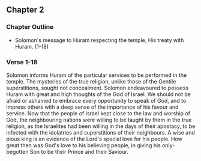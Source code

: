 ## Chapter 2

### Chapter Outline

- Solomon's message to Huram respecting the temple, His treaty with Huram. (1-18)

### Verse 1-18

Solomon informs Huram of the particular services to be performed in the temple. The mysteries of the true religion, unlike those of the Gentile superstitions, sought not concealment. Solomon endeavoured to possess Huram with great and high thoughts of the God of Israel. We should not be afraid or ashamed to embrace every opportunity to speak of God, and to impress others with a deep sense of the importance of his favour and service. Now that the people of Israel kept close to the law and worship of God, the neighbouring nations were willing to be taught by them in the true religion, as the Israelites had been willing in the days of their apostacy, to be infected with the idolatries and superstitions of their neighbours. A wise and pious king is an evidence of the Lord's special love for his people. How great then was God's love to his believing people, in giving his only-begotten Son to be their Prince and their Saviour.


